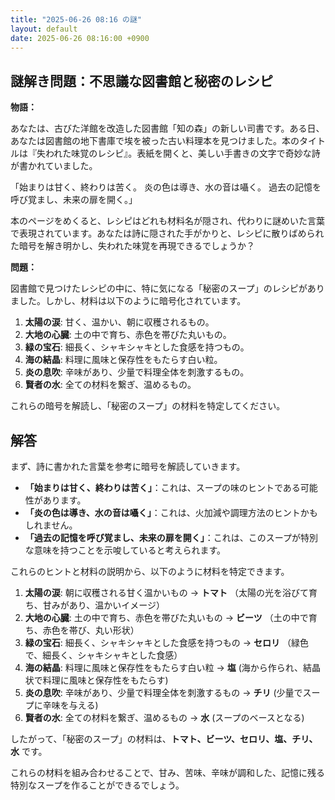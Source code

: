 ```yaml
---
title: "2025-06-26 08:16 の謎"
layout: default
date: 2025-06-26 08:16:00 +0900
---
```

## 謎解き問題：不思議な図書館と秘密のレシピ

**物語：**

あなたは、古びた洋館を改造した図書館「知の森」の新しい司書です。ある日、あなたは図書館の地下書庫で埃を被った古い料理本を見つけました。本のタイトルは『失われた味覚のレシピ』。表紙を開くと、美しい手書きの文字で奇妙な詩が書かれていました。

「始まりは甘く、終わりは苦く。
  炎の色は導き、水の音は囁く。
  過去の記憶を呼び覚まし、未来の扉を開く。」

本のページをめくると、レシピはどれも材料名が隠され、代わりに謎めいた言葉で表現されています。あなたは詩に隠された手がかりと、レシピに散りばめられた暗号を解き明かし、失われた味覚を再現できるでしょうか？

**問題：**

図書館で見つけたレシピの中に、特に気になる「秘密のスープ」のレシピがありました。しかし、材料は以下のように暗号化されています。

1.  **太陽の涙**: 甘く、温かい、朝に収穫されるもの。
2.  **大地の心臓**: 土の中で育ち、赤色を帯びた丸いもの。
3.  **緑の宝石**: 細長く、シャキシャキとした食感を持つもの。
4.  **海の結晶**: 料理に風味と保存性をもたらす白い粒。
5.  **炎の息吹**: 辛味があり、少量で料理全体を刺激するもの。
6.  **賢者の水**: 全ての材料を繋ぎ、温めるもの。

これらの暗号を解読し、「秘密のスープ」の材料を特定してください。

## 解答

まず、詩に書かれた言葉を参考に暗号を解読していきます。

*   **「始まりは甘く、終わりは苦く」**：これは、スープの味のヒントである可能性があります。
*   **「炎の色は導き、水の音は囁く」**：これは、火加減や調理方法のヒントかもしれません。
*   **「過去の記憶を呼び覚まし、未来の扉を開く」**：これは、このスープが特別な意味を持つことを示唆していると考えられます。

これらのヒントと材料の説明から、以下のように材料を特定できます。

1.  **太陽の涙**: 朝に収穫される甘く温かいもの → **トマト** （太陽の光を浴びて育ち、甘みがあり、温かいイメージ）
2.  **大地の心臓**: 土の中で育ち、赤色を帯びた丸いもの → **ビーツ** （土の中で育ち、赤色を帯び、丸い形状）
3.  **緑の宝石**: 細長く、シャキシャキとした食感を持つもの → **セロリ** （緑色で、細長く、シャキシャキとした食感）
4.  **海の結晶**: 料理に風味と保存性をもたらす白い粒 → **塩** (海から作られ、結晶状で料理に風味と保存性をもたらす)
5.  **炎の息吹**: 辛味があり、少量で料理全体を刺激するもの → **チリ** (少量でスープに辛味を与える)
6.  **賢者の水**: 全ての材料を繋ぎ、温めるもの → **水** (スープのベースとなる)

したがって、「秘密のスープ」の材料は、**トマト、ビーツ、セロリ、塩、チリ、水** です。

これらの材料を組み合わせることで、甘み、苦味、辛味が調和した、記憶に残る特別なスープを作ることができるでしょう。
